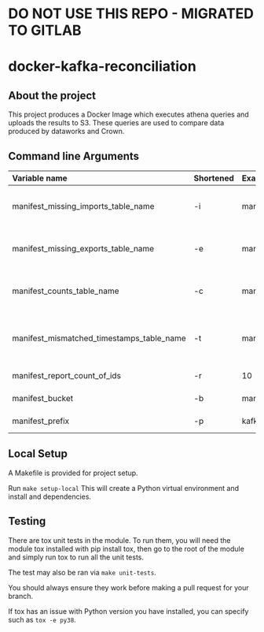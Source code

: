 # DO NOT USE THIS REPO - MIGRATED TO GITLAB

# docker-kafka-reconciliation

## About the project
This project produces a Docker Image which executes athena queries and uploads the results to S3. 
These queries are used to compare data produced by dataworks and Crown. 


## Command line Arguments

|Variable name|Shortened|Example|Description|Required|
|:---|:---|:---|:---|:---|
|manifest_missing_imports_table_name| -i |manifest_missing_imports|The Athena table name for missing imports.|
|manifest_missing_exports_table_name| -e |manifest_missing_exports|The Athena table name for missing exports.|
|manifest_counts_table_name| -c |manifest_counts|The Athena table name for manifest counts.|
|manifest_mismatched_timestamps_table_name| -t |manifest_mismatched_timestamps|The Athena table name for mismatched timestamps.|
|manifest_report_count_of_ids| -r |10|Number of ids.|
|manifest_bucket| -b |manifest_bucket|S3 bucket name.|yes|
|manifest_prefix| -p |kafka/reconciliation/|Base S3 prefix.|


## Local Setup

A Makefile is provided for project setup.

Run `make setup-local` This will create a Python virtual environment and install and dependencies. 

## Testing

There are tox unit tests in the module. To run them, you will need the module tox installed with pip install tox, then go to the root of the module and simply run tox to run all the unit tests.

The test may also be ran via `make unit-tests`.

You should always ensure they work before making a pull request for your branch.

If tox has an issue with Python version you have installed, you can specify such as `tox -e py38`.



